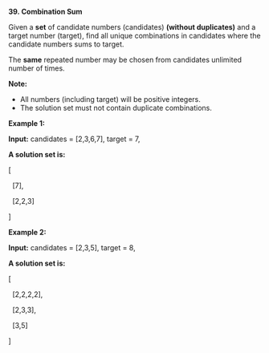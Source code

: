 **39. Combination Sum**

Given a **set** of candidate numbers (candidates) **(without duplicates)** and a target number (target), find all unique combinations in candidates where the candidate numbers sums to target.

The **same** repeated number may be chosen from candidates unlimited number of times.

**Note:**

- All numbers (including target) will be positive integers.
- The solution set must not contain duplicate combinations.

**Example 1:**

**Input:** candidates = [2,3,6,7], target = 7,

**A solution set is:**

[

  [7],

  [2,2,3]

]

**Example 2:**

**Input:** candidates = [2,3,5], target = 8,

**A solution set is:**

[

  [2,2,2,2],

  [2,3,3],

  [3,5]

]
